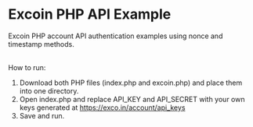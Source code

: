Excoin PHP API Example
==================

Excoin PHP account API authentication examples using nonce and timestamp methods.
<br /><br />

How to run:
<br />

1) Download both PHP files (index.php and excoin.php) and place them into one directory.<br />
2) Open index.php and replace API_KEY and API_SECRET with your own keys generated at https://exco.in/account/api_keys<br />
3) Save and run.
